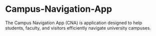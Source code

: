 # Campus-Navigation-App
The Campus Navigation App (CNA) is application designed to help students, faculty, and visitors efficiently navigate university campuses.
